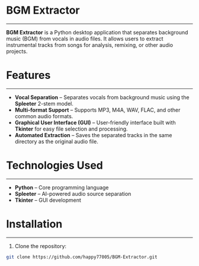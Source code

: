 # BGM Extractor
---
**BGM Extractor** is a Python desktop application that separates background music (BGM) from vocals in audio files. It allows users to extract instrumental tracks from songs for analysis, remixing, or other audio projects.

# Features
---
- **Vocal Separation** – Separates vocals from background music using the **Spleeter** 2-stem model.  
- **Multi-format Support** – Supports MP3, M4A, WAV, FLAC, and other common audio formats.  
- **Graphical User Interface (GUI)** – User-friendly interface built with **Tkinter** for easy file selection and processing.  
- **Automated Extraction** – Saves the separated tracks in the same directory as the original audio file.  

# Technologies Used
---
- **Python** – Core programming language  
- **Spleeter** – AI-powered audio source separation  
- **Tkinter** – GUI development  

# Installation
---
1. Clone the repository:

```bash
git clone https://github.com/happy77005/BGM-Extractor.git

